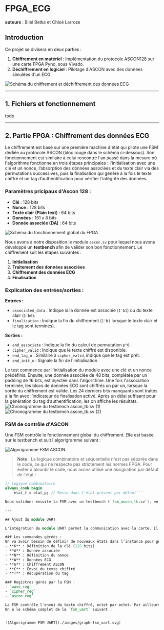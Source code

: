 # FPGA_ECG

__auteurs__ : Bilel Betka et Chloé Larroze

## Introduction

Ce projet se divisera en deux parties :

1. **Chiffrement en matériel** : Implémentation du protocole ASCON128 sur une carte FPGA Pynq, sous Vivado.
2. **Déchiffrement en logiciel** : Pilotage d'ASCON avec des données simulées d'un ECG.

![Schéma du chiffrement et déchiffrement des données ECG](./images/schema1.png)

---

## 1. Fichiers et fonctionnement

todo

---

## 2. Partie FPGA : Chiffrement des données ECG

Le chiffrement est basé sur une première machine d'état qui pilote une FSM dédiée au protocole ASCON (bloc rouge dans le schéma ci-dessous). Son fonctionnement est similaire à celui rencontré l'an passé dans la mesure où l'algorithme fonctionne en trois étapes principales : l'initialisation avec une clé et un nonce, l’absorption des données associées et du texte clair via des permutations successives, puis la finalisation qui génère à la fois le texte chiffré et un tag d’authentification pour vérifier l’intégrité des données.

### Paramètres pricipaux d'Ascon 128 :

- **Clé** : 128 bits
- **Nonce** : 128 bits
- **Texte clair (Plain text)** : 64 bits
- **Données** : 161 x 8 bits
- **Donnée associée (DA)** : 64 bits

![Schéma du fonctionnement global du FPGA](./images/schema2.png)

Nous avons à notre disposition le module `ascon.sv` pour lequel nous avons développé un **testbench** afin de valider son bon fonctionnement. Le chiffrement suit les étapes suivantes :
1. **Initialisation**
2. **Traitement des données associées**
3. **Chiffrement des données ECG**
4. **Finalisation**

### Explication des entrées/sorties :
**Entrées :**
- `associated_data` : Indique si la donnée est associée (`1'b1`) ou du texte clair (`1'b0`).
- `finalisation` : Indique la fin du chiffrement (`1'b1` lorsque le texte clair et le tag sont terminés).

**Sorties :**
- `end_associate` : Indique la fin du calcul de permutation `p^6`.
- `cipher_valid` : Indique que le texte chiffré est disponible.
- `end_tag_o` : Similaire à `cipher_valid`, indique que le tag est prêt.
- `end_init_o` : Signale la fin de l'initialisation.

Le test commence par l'initialisation du module avec une clé et un nonce prédéfinis. Ensuite, une donnée associée de 48 bits, complétée par un padding de 16 bits, est injectée dans l'algorithme. Une fois l'association terminée, les blocs de données ECG sont chiffrés un par un, lorsque la sortie du chiffrement est valide. Les 24 derniers bits manquants sont traités à la fin avec l’indicateur de finalisation activé. Après un délai suffisant pour la génération du tag d’authentification, les on affiche les résultats.
![Chronogramme du testbench ascon_tb.sv (1)](./images/wave1.png)  
![Chronogramme du testbench ascon_tb.sv (2)](./images/wave2.png)

### FSM de contrôle d'ASCON

Une FSM contrôle le fonctionnement global du chiffrement. Elle est basée sur le testbench et suit l'algorigramme suivant :

![Algorigramme FSM ASCON](./images/FSM_ASCON.png)

> **Note** : La logique combinatoire et séquentielle n'est pas séparée dans le code, ce qui ne respecte pas strictement les normes FPGA. Pour éviter d'alourdir le code, nous avons utilisé une assignation par défaut de l'état :

```systemverilog
// Logique combinatoire
always_comb begin
    etat_f = etat_p; // Reste dans l'état présent par défaut````

Nous validons ensuite la FSM avec un testbench (`fsm_ascon_tb.sv`), en comparant les chronogrammes obtenus, les chronogrammes du test bench doivent être identiques aux premiers.

---

## Ajout du module UART

L'intégration du module UART permet la communication avec la carte. Il est inclus dans `inter_spartan`, et une FSM `fsm_uart.sv` gère l'échange de commandes. Nous complèterons donc ces deux modules. 

### Les commandes gérées :
On va avoir besoin de définir de nouveaux états dans l’instance pour gérer les commandes qui seront envoyées (pour l’instant une seule, le K, le N et le G. On devra rajouter les autres)  : 
- **K** : Définition de la clé (128 bits)  
- **A** : Donnée associée  
- **N** : Définition du nonce  
- **W** : Données ECG  
- **G** : Chiffrement ASCON  
- **C** : Envoi du texte chiffré  
- **T** : Récupération du tag  

### Registres gérés par la FSM :
- `wave_reg`  
- `cipher_reg`  
- `ascon_reg`  

La FSM contrôle l'envoi du texte chiffré, octet par octet. Par ailleurs, du coté de la FSM ascon que nous venons de développer, il faut créer une nouvelle input que l’on relie à Go_s en sortie de la FSM Uart ainsi qu’un signal d’enable que nous passerons à l’état haut à chaque fois que le cipher est valide, afin d’activer l’envoi vers notre registre.  
On a le schéma complet de la `fsm_uart` suivant : 


![Algorigramme FSM UART](./images/graph-fsm_uart.svg)



